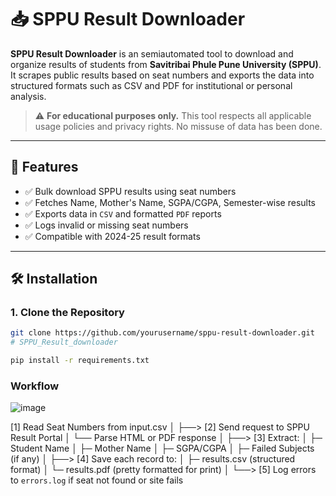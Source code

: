 # 📥 SPPU Result Downloader

**SPPU Result Downloader** is an semiautomated tool to download and organize results of students from **Savitribai Phule Pune University (SPPU)**. It scrapes public results based on seat numbers and exports the data into structured formats such as CSV and PDF for institutional or personal analysis.

> ⚠️ **For educational purposes only.** This tool respects all applicable usage policies and privacy rights. No missuse of data has been done.

---

## 📌 Features

- ✅ Bulk download SPPU results using seat numbers
- ✅ Fetches Name, Mother's Name, SGPA/CGPA, Semester-wise results
- ✅ Exports data in `CSV` and formatted `PDF` reports
- ✅ Logs invalid or missing seat numbers
- ✅ Compatible with 2024-25 result formats

---

## 🛠️ Installation

### 1. Clone the Repository

```bash
git clone https://github.com/yourusername/sppu-result-downloader.git
# SPPU_Result_downloader

pip install -r requirements.txt
```

### Workflow
![image](https://github.com/user-attachments/assets/7dee4951-04cf-493d-880b-4431e8f91d16)

[1] Read Seat Numbers from input.csv
  │
  ├──> [2] Send request to SPPU Result Portal
  │       └── Parse HTML or PDF response
  │
  ├──> [3] Extract:
  │       ├─ Student Name
  │       ├─ Mother Name
  │       ├─ SGPA/CGPA
  │       ├─ Failed Subjects (if any)
  │
  ├──> [4] Save each record to:
  │       ├─ results.csv (structured format)
  │       └─ results.pdf (pretty formatted for print)
  │
  └──> [5] Log errors to `errors.log` if seat not found or site fails
  
